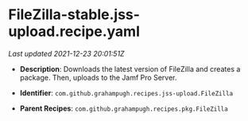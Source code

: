 # FileZilla-stable.jss-upload.recipe.yaml

_Last updated 2021-12-23 20:01:51Z_

- **Description**: Downloads the latest version of FileZilla and creates a package. Then, uploads to the Jamf Pro Server.

- **Identifier**: `com.github.grahampugh.recipes.jss-upload.FileZilla`

- **Parent Recipes**: `com.github.grahampugh.recipes.pkg.FileZilla`
